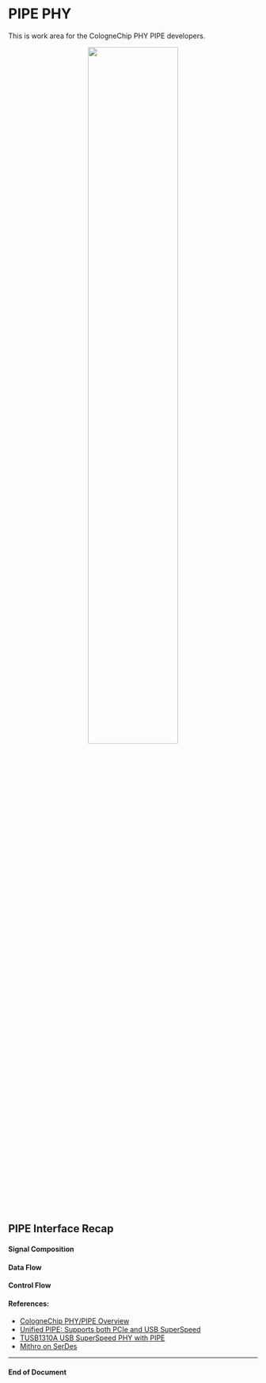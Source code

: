 # PIPE PHY

This is work area for the CologneChip PHY PIPE developers.

<p align="center">
  <img width="60%" src="../0.doc/images/PHY-Layers.JPG">
</p>

## PIPE Interface Recap
#### Signal Composition
#### Data Flow
#### Control Flow


#### References:

- [CologneChip PHY/PIPE Overview](0.doc/PIPE_overview.pdf)
- [Unified PIPE: Supports both PCIe and USB SuperSpeed](https://www.intel.in/content/dam/doc/white-paper/usb3-phy-interface-pci-express-paper.pdf)
- [TUSB1310A USB SuperSpeed PHY with PIPE](https://www.ti.com/product/TUSB1310A)
- [Mithro on SerDes](https://docs.google.com/presentation/d/e/2PACX-1vSgIGVCZtNt8RdifZXOLOJDDCj7g05zxr9WS2NjmQtM_E0GfZKCBYhASCto4eURL-86uNwJaXfo1qMC/pub?start=false&loop=false&delayms=3000#slide=id.g151286a907e_0_230)


--------------------
#### End of Document
